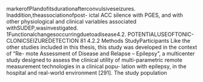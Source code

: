 markerofPIandofitsdurationafterconvulsiveseizures. Inaddition,theassociationofpost-
ictal ACC silence with PGES, and with other physiological and clinical variables associated
withSUDEP,wasinvestigated.
1Functionalchangesoccurringduetoadisease4.2. POTENTIALUSEOFTONIC-CLONICSEIZUREDETECTION 81
4.2.2 Methods
StudyParticipants
Like the other studies included in this thesis, this study was developed in the context of “Re-
mote Assessment of Disease and Relapse – Epilepsy”, a multicenter study designed to assess
the clinical utility of multi-parametric remote measurement technologies in a clinical popu-
lation with epilepsy, in the hospital and real-world environment [291]. The study population
